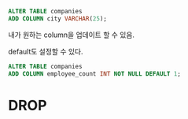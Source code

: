 
```sql
ALTER TABLE companies
ADD COLUMN city VARCHAR(25);
```

내가 원하는 column을 업데이트 할 수 있음.

default도 설정할 수 있다.

```sql
ALTER TABLE companies
ADD COLUMN employee_count INT NOT NULL DEFAULT 1;
```


# DROP

